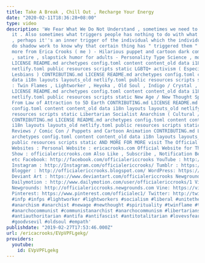 ```yaml
---
title: Take A Break , Chill Out , Recharge Your Energy
date: "2020-02-11T18:36:28+08:00"
type: video
description: 'We Fear What We Do Not Understand , sometimes we need to learn about
  it . Also sometimes what triggers people has nothing to do with what''s on the outside
  , perhaps it''s an inner trigger of the individual which the individual needs to
  do shadow work to know why that certain thing has " triggered them " . Check out
  more from Erica Crooks ( me ) - Hilarious puppet and cartoon dark comedy , parodies
  , satire , slapstick humor for adults - Personality Type Science , mostly INFP CONTRIBUTING.md
  LICENSE README.md archetypes config.toml content content_old data i18n layouts layouts_old
  netlify.toml public resources scripts static LGBTQ+ activism ( Especially Transgender
  Lesbians ) CONTRIBUTING.md LICENSE README.md archetypes config.toml content content_old
  data i18n layouts layouts_old netlify.toml public resources scripts static Empath
  : Twin Flames , Lightworker , Heyoka , Old Soul , Indigo / Crystal , Starseeds CONTRIBUTING.md
  LICENSE README.md archetypes config.toml content content_old data i18n layouts layouts_old
  netlify.toml public resources scripts static New Age / New Thought Spirituality
  From Law of Attraction to 5D Earth CONTRIBUTING.md LICENSE README.md archetypes
  config.toml content content_old data i18n layouts layouts_old netlify.toml public
  resources scripts static Libertarian Socialist Anarchism ( Cultural / Pacifism )
  CONTRIBUTING.md LICENSE README.md archetypes config.toml content content_old data
  i18n layouts layouts_old netlify.toml public resources scripts static Pop Culture
  Reviews / Comic Con / Puppets and Cartoon Animation CONTRIBUTING.md LICENSE README.md
  archetypes config.toml content content_old data i18n layouts layouts_old netlify.toml
  public resources scripts static AND MORE FOR MORE visit The Official Erica Crooks
  Websites : Personal Website : ericacrooks.com Official Website for The Erica Crooks
  Show : officialericcrooks.com Also Like , Subscribe , Notification Bell thingy ,
  etc Facebook: http://facebook.com/officialericcrooks YouTube : http://youtube.com/user/officialericcrooks
  Instagram : http://Instagram.com/officialericcrooks/ Tumblr : https://officialericcrooks.tumblr.com/
  Blogger : http://officialericcrooks.blogspot.com/ WordPress: https://officialericcrooks.wordpress.com
  Deviant Art : https://www.deviantart.com/officialericcrooks Newgrounds: http://officialericcrooks.newgrounds.com/follow
  Dailymotion : http://www.dailymotion.com/user/officialericcrooks/1 Vimeo: https://vimeo.com/officialericcrooks
  Newgrounds: http://officialericcrooks.newgrounds.com Vine: https://vine.co/u/1257143407999610880
  Pinterest: https://www.pinterest.com/officialec1/ Twitter: http://twitter.com/crooks_erica
  #infp #infps #lightworker #lightworkers #socialism #liberal #unitetheleft #anarchy
  #anarchism #anarchist #newage #newthought #spirituality #twinflame #twinflames #leftist
  #anarchocommunist #communistanarchist #anarchocommunism #libertariansocialist #libertariansocialism
  #antiauthoritarian #antifa #antifascist #antitotalitarian #lovevsfear #soulvsego
  #goodvsevil #oldsoul #empath'
publishdate: "2019-02-27T17:53:46.000Z"
url: /ericacrooks/EVpVPFLgekg/
providers:
  youtube:
    id: EVpVPFLgekg
---
```

